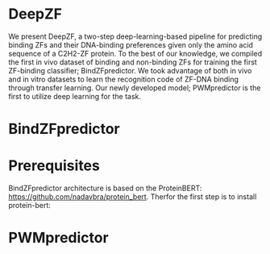 # DeepZF
We present DeepZF, a two-step deep-learning-based pipeline for predicting binding ZFs and their DNA-binding preferences given only the amino acid sequence of a C2H2-ZF protein. To the best of our knowledge, we compiled the first in vivo dataset of binding and non-binding ZFs for training the first ZF-binding classifier; BindZFpredictor. We took advantage of both in vivo and in vitro datasets to learn the recognition code of ZF-DNA binding through transfer learning. Our newly developed model; PWMpredictor is the first to utilize deep learning for the task.

# BindZFpredictor
# Prerequisites
BindZFpredictor architecture is based on the ProteinBERT: https://github.com/nadavbra/protein_bert.
Therfor the first step is to install protein-bert:
<pip install protein-bert>



# PWMpredictor
